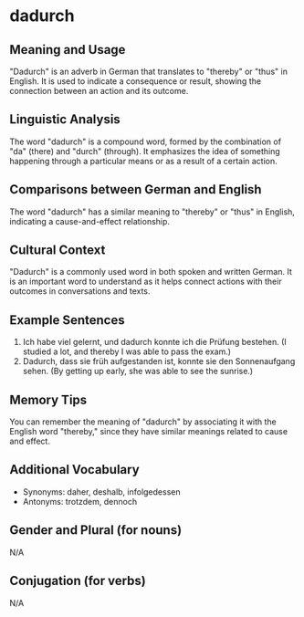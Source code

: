 # dadurch
## Meaning and Usage
"Dadurch" is an adverb in German that translates to "thereby" or "thus" in English. It is used to indicate a consequence or result, showing the connection between an action and its outcome.

## Linguistic Analysis
The word "dadurch" is a compound word, formed by the combination of "da" (there) and "durch" (through). It emphasizes the idea of something happening through a particular means or as a result of a certain action.

## Comparisons between German and English
The word "dadurch" has a similar meaning to "thereby" or "thus" in English, indicating a cause-and-effect relationship.

## Cultural Context
"Dadurch" is a commonly used word in both spoken and written German. It is an important word to understand as it helps connect actions with their outcomes in conversations and texts.

## Example Sentences
1. Ich habe viel gelernt, und dadurch konnte ich die Prüfung bestehen.
   (I studied a lot, and thereby I was able to pass the exam.)
2. Dadurch, dass sie früh aufgestanden ist, konnte sie den Sonnenaufgang sehen.
   (By getting up early, she was able to see the sunrise.)

## Memory Tips
You can remember the meaning of "dadurch" by associating it with the English word "thereby," since they have similar meanings related to cause and effect.

## Additional Vocabulary
- Synonyms: daher, deshalb, infolgedessen
- Antonyms: trotzdem, dennoch

## Gender and Plural (for nouns)
N/A

## Conjugation (for verbs)
N/A